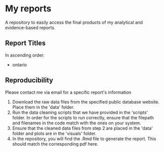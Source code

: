 # My reports
A repository to easily access the final products of my analytical and evidence-based reports.


## Report Titles
In ascending order:
- ontario


## Reproducibility
Please contact me via email for a specific report's information
1. Download the raw data files from the specified public database website. Place them in the 'data' folder.
2. Run the data cleaning scripts that we have provided in the 'scripts' folder. In order for the scripts to run correctly, ensure that the filepath and filenames in the code match with the ones on your system.
3. Ensure that the cleaned data files from step 2 are placed in the 'data' folder and plots are in the 'visuals' folder.
4. In the repository, you will find the .Rmd file to generate the report. This should match the corresponding pdf here. 
